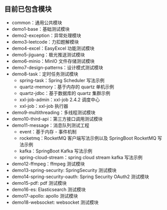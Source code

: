 ## 目前已包含模块

- common：通用公共模块
- demo1-base：基础测试模块
- demo2-exception：异常处理模块
- demo3-leetcode：力扣题解模块
- demo4-excel：EasyExcel 功能测试模块
- demo5-jiguang：极光推送测试模块
- demo6-minio：MinIO 文件存储测试模块
- demo7-design-patterns：设计模式测试模块
- demo8-task：定时任务测试模块
  - spring-task：Spring Scheduler 写法示例
  - quartz-memory：基于内存的 quartz 单机示例
  - quartz-jdbc：基于数据库的 quartz 集群示例
  - xxl-job-admin：xxl-job 2.4.2 调度中心
  - xxl-job：xxl-job 执行器
- demo9-multithreading：多线程测试模块
- demo10-third-api：第三方接口调用测试模块
- demo11-message：消息队列测试工程
  - event：基于内存 - 事件机制
  - rocketmq：RocketMQ 客户端写法示例以及 SpringBoot RocketMQ 写法示例
  - kafka：SpringBoot Kafka 写法示例
  - spring-cloud-stream：spring cloud stream kafka 写法示例
- demo12-ffmpeg：ffmpeg 测试模块
- demo13-spring-security: SpringSecurity 测试模块
- demo14-spring-security-oauth: Spring Security OAuth2 测试模块
- demo15-pdf: pdf 测试模块
- demo16-es: Elasticsearch 测试模块
- demo17-apollo:  apollo 测试模块
- demo18-websocket: websocket 测试模块
